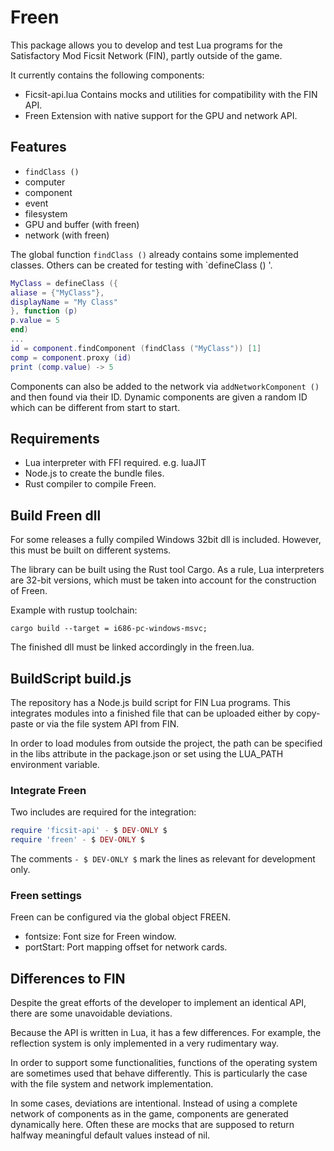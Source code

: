 # Freen

This package allows you to develop and test Lua programs for the Satisfactory Mod Ficsit Network (FIN), partly outside of the game.

It currently contains the following components:
- Ficsit-api.lua
Contains mocks and utilities for compatibility with the FIN API.
- Freen
Extension with native support for the GPU and network API.

## Features

- `findClass ()`
- computer
- component
- event
- filesystem
- GPU and buffer (with freen)
- network (with freen)

The global function `findClass ()` already contains some implemented classes.
Others can be created for testing with `defineClass () '.

```lua
MyClass = defineClass ({
aliase = {"MyClass"},
displayName = "My Class"
}, function (p)
p.value = 5
end)
...
id = component.findComponent (findClass ("MyClass")) [1]
comp = component.proxy (id)
print (comp.value) -> 5
```
Components can also be added to the network via `addNetworkComponent ()` and then found via their ID.
Dynamic components are given a random ID which can be different from start to start.

## Requirements

- Lua interpreter with FFI required. e.g. luaJIT
- Node.js to create the bundle files.
- Rust compiler to compile Freen.

## Build Freen dll

For some releases a fully compiled Windows 32bit dll is included.
However, this must be built on different systems.

The library can be built using the Rust tool Cargo.
As a rule, Lua interpreters are 32-bit versions, which must be taken into account for the construction of Freen.

Example with rustup toolchain:
```
cargo build --target = i686-pc-windows-msvc;
```

The finished dll must be linked accordingly in the freen.lua.

## BuildScript build.js
The repository has a Node.js build script for FIN Lua programs.
This integrates modules into a finished file that can be uploaded either by copy-paste or via the file system API from FIN.

In order to load modules from outside the project, the path can be specified in the libs attribute in the package.json or set using the LUA_PATH environment variable.

### Integrate Freen
Two includes are required for the integration:

```lua
require 'ficsit-api' - $ DEV-ONLY $
require 'freen' - $ DEV-ONLY $
```

The comments `- $ DEV-ONLY $` mark the lines as relevant for development only.

### Freen settings

Freen can be configured via the global object FREEN.

- fontsize: Font size for Freen window.
- portStart: Port mapping offset for network cards.

## Differences to FIN

Despite the great efforts of the developer to implement an identical API, there are some unavoidable deviations.

Because the API is written in Lua, it has a few differences.
For example, the reflection system is only implemented in a very rudimentary way.

In order to support some functionalities, functions of the operating system are sometimes used that behave differently.
This is particularly the case with the file system and network implementation.

In some cases, deviations are intentional.
Instead of using a complete network of components as in the game, components are generated dynamically here.
Often these are mocks that are supposed to return halfway meaningful default values ​​instead of nil.

